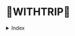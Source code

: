 # 🛫WITHTRIP🛬
<details>
  <summary>Index</summary>
    1. 개요<br>
    2. 내용<br>
    3. 구현 기능<br>
    + 여행 용품 게시판
    + 후기(댓글)
    + 결제 / 환불
</details>
